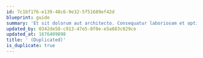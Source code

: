```yaml
---
id: 7c1bf176-e139-48c6-9e32-5f51689ef42d
blueprint: guide
summary: 'Et sit dolorum aut architecto. Consequatur laboriosam et optio quam hic. Molestias dolor sed iure nulla sequi quia. Ducimus ut nemo tempora ipsum.'
updated_by: 0342de58-c913-47e5-8f0e-e5a683c829ce
updated_at: 1676409898
title: ' (Duplicated)'
is_duplicate: true
---
```

